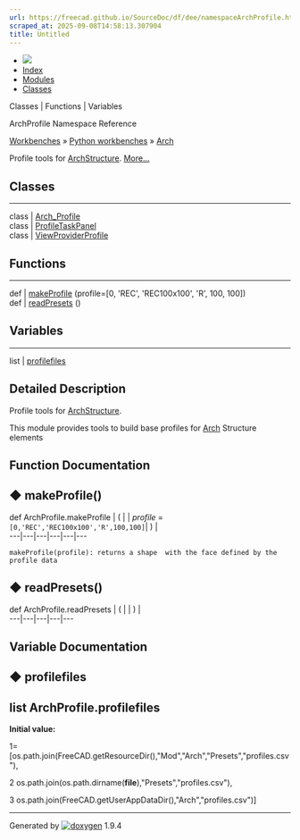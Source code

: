 ```yaml
---
url: https://freecad.github.io/SourceDoc/df/dee/namespaceArchProfile.html
scraped_at: 2025-09-08T14:58:13.307904
title: Untitled
---
```


  * [ ![](https://www.freecad.org/svg/logo-freecad.svg) ](https://freecadweb.org "FreeCAD")
  * [Index](../../index.html "Index")
  * [Modules](../../modules.html "Modules list")
  * [Classes](../../annotated.html "Annotated list")

Classes | Functions | Variables

ArchProfile Namespace Reference

[Workbenches](../../d2/df2/group__WORKBENCHES.html) » [Python
workbenches](../../d1/d82/group__PYTHONWORKBENCHES.html) »
[Arch](../../df/dce/group__ARCH.html)

Profile tools for [ArchStructure](../../d3/d32/namespaceArchStructure.html
"The Structure object and tools.").
[More...](../../df/dee/namespaceArchProfile.html#details)

##  Classes  
  
---  
class | [Arch_Profile](../../d7/d48/classArchProfile_1_1Arch__Profile.html)  
class | [ProfileTaskPanel](../../dc/d9a/classArchProfile_1_1ProfileTaskPanel.html)  
class | [ViewProviderProfile](../../d9/d44/classArchProfile_1_1ViewProviderProfile.html)  
  
##  Functions  
  
---  
def | [makeProfile](../../df/dee/namespaceArchProfile.html#aa849b67690c33d47e5f22ad12ea51b39) (profile=[0, 'REC', 'REC100x100', 'R', 100, 100])  
def | [readPresets](../../df/dee/namespaceArchProfile.html#ac733fbd4bf5516117927fe5b96b77496) ()  
  
##  Variables  
  
---  
list | [profilefiles](../../df/dee/namespaceArchProfile.html#a866c808d894d3a2132930130d3a628d6)  
  
## Detailed Description

Profile tools for [ArchStructure](../../d3/d32/namespaceArchStructure.html
"The Structure object and tools.").

This module provides tools to build base profiles for
[Arch](../../df/dc6/namespaceArch.html) Structure elements

## Function Documentation

## ◆ makeProfile()

def ArchProfile.makeProfile  | ( |  | _profile_ = `[0,'REC','REC100x100','R',100,100]`| ) |   
---|---|---|---|---|---  
      
    
    makeProfile(profile): returns a shape  with the face defined by the profile data

## ◆ readPresets()

def ArchProfile.readPresets  | ( | | ) |   
---|---|---|---|---  
  
## Variable Documentation

## ◆ profilefiles

list ArchProfile.profilefiles  
---  
  
**Initial value:**

1=
[os.path.join(FreeCAD.getResourceDir(),"Mod","Arch","Presets","profiles.csv"),

2 os.path.join(os.path.dirname(__file__),"Presets","profiles.csv"),

3 os.path.join(FreeCAD.getUserAppDataDir(),"Arch","profiles.csv")]

* * *

Generated by
[![doxygen](../../doxygen.svg)](https://www.doxygen.org/index.html) 1.9.4

